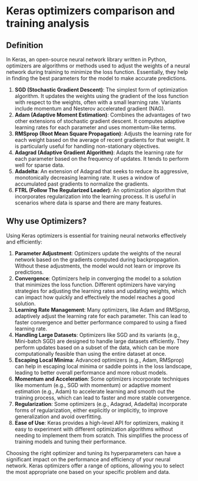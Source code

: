 # Keras optimizers comparison and training analysis

## Definition 
In Keras, an open-source neural network library written in Python, optimizers are algorithms or methods used to adjust the weights of a neural network during training to minimize the loss function. Essentially, they help in finding the best parameters for the model to make accurate predictions.

1. **SGD (Stochastic Gradient Descent)**: The simplest form of optimization algorithm. It updates the weights using the gradient of the loss function with respect to the weights, often with a small learning rate. Variants include momentum and Nesterov accelerated gradient (NAG).
2. **Adam (Adaptive Moment Estimation)**: Combines the advantages of two other extensions of stochastic gradient descent. It computes adaptive learning rates for each parameter and uses momentum-like terms.
3. **RMSprop (Root Mean Square Propagation)**: Adjusts the learning rate for each weight based on the average of recent gradients for that weight. It is particularly useful for handling non-stationary objectives.
4. **Adagrad (Adaptive Gradient Algorithm)**: Adapts the learning rate for each parameter based on the frequency of updates. It tends to perform well for sparse data.
5. **Adadelta**: An extension of Adagrad that seeks to reduce its aggressive, monotonically decreasing learning rate. It uses a window of accumulated past gradients to normalize the gradients.
6. **FTRL (Follow The Regularized Leader)**: An optimization algorithm that incorporates regularization into the learning process. It is useful in scenarios where data is sparse and there are many features.

## Why use Optimizers?
Using Keras optimizers is essential for training neural networks effectively and efficiently:

1. **Parameter Adjustment**: Optimizers update the weights of the neural network based on the gradients computed during backpropagation. Without these adjustments, the model would not learn or improve its predictions.
2. **Convergence**: Optimizers help in converging the model to a solution that minimizes the loss function. Different optimizers have varying strategies for adjusting the learning rates and updating weights, which can impact how quickly and effectively the model reaches a good solution.
3. **Learning Rate Management**: Many optimizers, like Adam and RMSprop, adaptively adjust the learning rate for each parameter. This can lead to faster convergence and better performance compared to using a fixed learning rate.
4. **Handling Large Datasets**: Optimizers like SGD and its variants (e.g., Mini-batch SGD) are designed to handle large datasets efficiently. They perform updates based on a subset of the data, which can be more computationally feasible than using the entire dataset at once.
5. **Escaping Local Minima**: Advanced optimizers (e.g., Adam, RMSprop) can help in escaping local minima or saddle points in the loss landscape, leading to better overall performance and more robust models.
6. **Momentum and Acceleration**: Some optimizers incorporate techniques like momentum (e.g., SGD with momentum) or adaptive moment estimation (e.g., Adam) to accelerate learning and smooth out the training process, which can lead to faster and more stable convergence.
7. **Regularization**: Some optimizers (e.g., Adagrad, Adadelta) incorporate forms of regularization, either explicitly or implicitly, to improve generalization and avoid overfitting.
8. **Ease of Use**: Keras provides a high-level API for optimizers, making it easy to experiment with different optimization algorithms without needing to implement them from scratch. This simplifies the process of training models and tuning their performance.


Choosing the right optimizer and tuning its hyperparameters can have a significant impact on the performance and efficiency of your neural network. Keras optimizers offer a range of options, allowing you to select the most appropriate one based on your specific problem and data.

